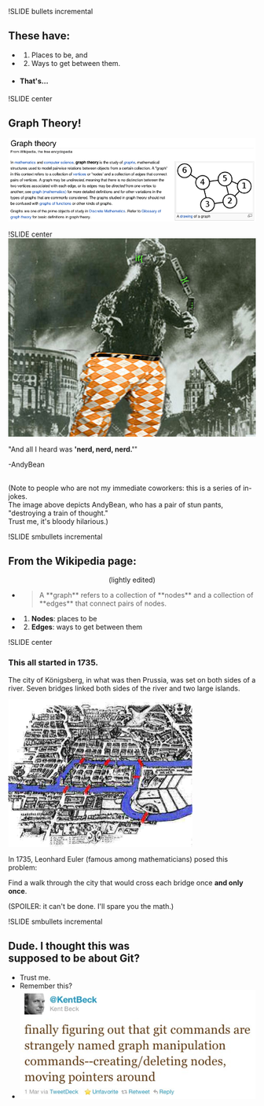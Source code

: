 !SLIDE bullets incremental
## These have:
* 1) Places to be, and
* 2) Ways to get between them.
* #### That's... 


!SLIDE center
## Graph Theory! 
![](wikipedia_intro.png)


!SLIDE center
![](beanzilla.jpg)

"And all I heard was **'nerd, nerd, nerd.'**"

-AndyBean

<br />
(Note to people who are not my immediate coworkers: this is a series of in-jokes. <br />The image above depicts AndyBean, who has a pair of stun pants, <br /> "destroying a train of thought." <br />Trust me, it's bloody hilarious.)


!SLIDE smbullets incremental
## From the Wikipedia page:
<div style="text-align: center;">(lightly edited)</div>

* <blockquote>A **graph** refers to a collection of **nodes** and a collection of **edges** that connect pairs of nodes.</blockquote>
* 1) **Nodes**: places to be
* 2) **Edges**: ways to get between them


!SLIDE center
### This all started in 1735.
<div class="wordy">
<p>The city of Königsberg, in what was then Prussia, was set on both sides of a river.  Seven bridges linked both sides of the river and two large islands.</p>

<img src="bridges_of_konigsberg.jpg" height="300"><br />

<p>In 1735, Leonhard Euler (famous among mathematicians) posed this problem:</p>
<p>Find a walk through the city that would cross each bridge once <strong>and only once</strong>.</p>
<p>(SPOILER:  it can't be done.  I'll spare you the math.)</p>
</div>


!SLIDE smbullets incremental
## Dude. I thought this was <br /> supposed to be about Git?
* Trust me.
* Remember this?
* ![](kent_beck_tweet.jpg)<br />
